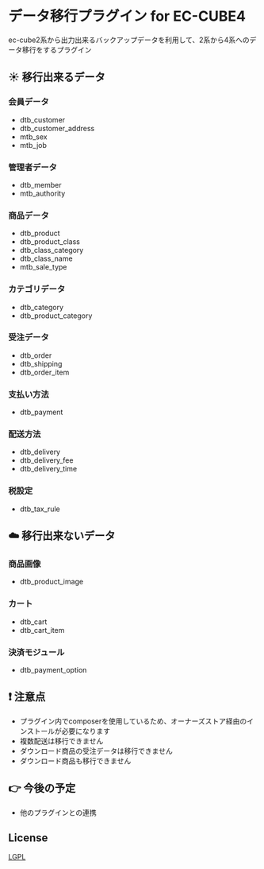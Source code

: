 # データ移行プラグイン for EC-CUBE4
ec-cube2系から出力出来るバックアップデータを利用して、2系から4系へのデータ移行をするプラグイン

## :sunny: 移行出来るデータ
### 会員データ
 - dtb_customer
 - dtb_customer_address
 - mtb_sex
 - mtb_job
### 管理者データ
 - dtb_member
 - mtb_authority
### 商品データ
 - dtb_product
 - dtb_product_class
 - dtb_class_category
 - dtb_class_name
 - mtb_sale_type
### カテゴリデータ
 - dtb_category
 - dtb_product_category
### 受注データ
 - dtb_order
 - dtb_shipping
 - dtb_order_item
### 支払い方法
 - dtb_payment
### 配送方法
 - dtb_delivery
 - dtb_delivery_fee
 - dtb_delivery_time
### 税設定
 - dtb_tax_rule

## :cloud: 移行出来ないデータ
### 商品画像
 - dtb_product_image
### カート
 - dtb_cart
 - dtb_cart_item
### 決済モジュール
 - dtb_payment_option

## :exclamation: 注意点
- プラグイン内でcomposerを使用しているため、オーナーズストア経由のインストールが必要になります
- 複数配送は移行できません
- ダウンロード商品の受注データは移行できません
- ダウンロード商品も移行できません

## :point_right: 今後の予定
- 他のプラグインとの連携

## License
[LGPL](LICENSE)
